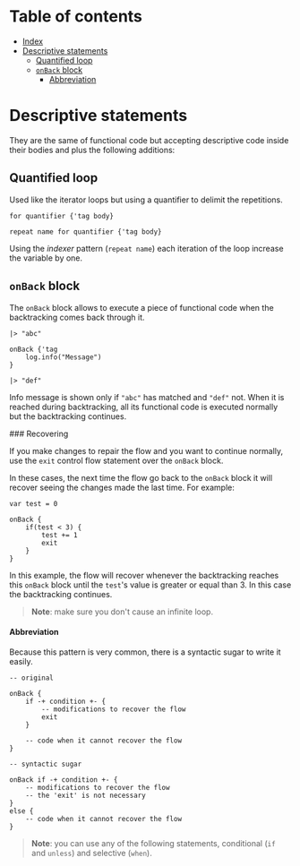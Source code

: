 
# Table of contents

- [Index](#index)
- [Descriptive statements](#descriptive-statements)
  - [Quantified loop](#quantified-loop)
  - [`onBack` block](#onback-block)
      - [Abbreviation](#abbreviation)

# Descriptive statements

They are the same of functional code but accepting descriptive code inside their bodies and plus the following additions:

## Quantified loop

Used like the iterator loops but using a quantifier to delimit the repetitions.

```lexem
for quantifier {'tag body}

repeat name for quantifier {'tag body}
```

Using the _indexer_ pattern (`repeat name`) each iteration of the loop increase the variable by one.

## `onBack` block

The `onBack` block allows to execute a piece of functional code when the backtracking comes back through it.

```lexem
|> "abc"

onBack {'tag
    log.info("Message")
}

|> "def"
```

Info message is shown only if `"abc"` has matched and `"def"` not. When it is reached during backtracking, all its functional code is executed normally but the backtracking continues.

### Recovering

If you make changes to repair the flow and you want to continue normally, use the `exit` control flow statement over the `onBack` block.

In these cases, the next time the flow go back to the `onBack` block it will recover seeing the changes made the last time. For example:

```lxm
var test = 0

onBack {
    if(test < 3) {
        test += 1
        exit
    }
}
```

In this example, the flow will recover whenever the backtracking reaches this `onBack` block until the `test`'s value is greater or equal than 3. In this case the backtracking continues.  

> **Note**: make sure you don't cause an infinite loop.

#### Abbreviation

Because this pattern is very common, there is a syntactic sugar to write it easily.

```lxm
-- original

onBack {
    if -+ condition +- {
        -- modifications to recover the flow
        exit
    }

    -- code when it cannot recover the flow
}

-- syntactic sugar

onBack if -+ condition +- {
    -- modifications to recover the flow
    -- the 'exit' is not necessary
}
else {
    -- code when it cannot recover the flow
}
```

> **Note**: you can use any of the following statements, conditional (`if` and `unless`) and selective (`when`).
